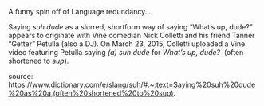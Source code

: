 A funny spin off of Language redundancy...

Saying _suh dude_ as a slurred, shortform way of saying “What’s up, dude?” appears to originate with Vine comedian Nick Colletti and his friend Tanner “Getter” Petulla (also a DJ). On March 23, 2015, Colletti uploaded a Vine video featuring Petulla saying _(a)_ _suh dude_ for _What’s up, dude?_  (often shortened to _sup_).

source: https://www.dictionary.com/e/slang/suh/#:~:text=Saying%20suh%20dude%20as%20a,(often%20shortened%20to%20sup).